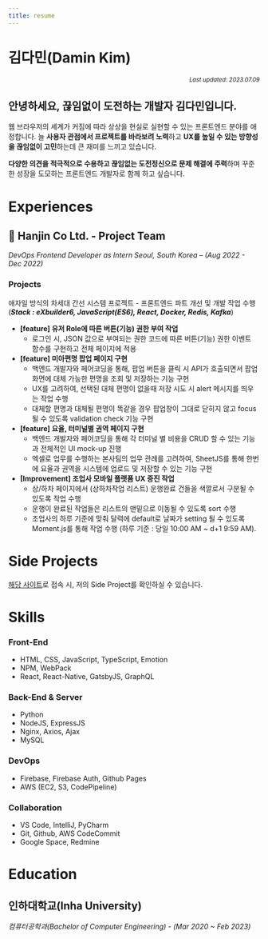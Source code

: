 ```yaml
---
title: resume
---
```

# 김다민(Damin Kim)

<div align="right"><sub><i>Last updated: 2023.07.09</i></sub></div>

## 안녕하세요, 끊임없이 도전하는 개발자 김다민입니다.

웹 브라우저의 세계가 커짐에 따라 상상을 현실로 실현할 수 있는 프론트엔드 분야를 애정합니다. 늘 **사용자 관점에서 프로젝트를 바라보려 노력**하고 **UX를 높일 수 있는 방향성을 끊임없이 고민**하는데 큰 재미를 느끼고 있습니다.

**다양한 의견을 적극적으로 수용하고 끊임없는 도전정신으로 문제 해결에 주력**하며 꾸준한 성장을 도모하는 프론트엔드 개발자로 함께 하고 싶습니다.

# Experiences
## 🚚 Hanjin Co Ltd. - Project Team
*DevOps Frontend Developer as Intern Seoul, South Korea – (Aug 2022 - Dec 2022)* 

### Projects
애자일 방식의 차세대 간선 시스템 프로젝트 - 프론트엔드 파트 개선 및 개발 작업 수행 
(***Stack : eXbuilder6, JavaScript(ES6), React, Docker, Redis, Kafka***)

- **[feature] 유저 Role에 따른 버튼(기능) 권한 부여 작업**
    - 로그인 시, JSON 값으로 부여되는 권한 코드에 따른 버튼(기능) 권한 이벤트 함수를 구현하고 전체 페이지에 적용
- **[feature] 미아편명 팝업 페이지 구현**
    - 백엔드 개발자와 페어코딩을 통해, 팝업 버튼을 클릭 시 API가 호출되면서 팝업화면에 대체 가능한 편명을 조회 및 저장하는 기능 구현
    - UX를 고려하여, 선택된 대체 편명이 없을때 저장 시도 시 alert 메시지를 띄우는 작업 수행
    - 대체할 편명과 대체될 편명이 똑같을 경우 팝업창이 그대로 닫히지 않고 focus될 수 있도록 validation check 기능 구현
- **[feature] 요율, 터미널별 권역 페이지 구현**
    - 백엔드 개발자와 페어코딩을 통해 각 터미널 별 비용을 CRUD 할 수 있는 기능과 전체적인 UI mock-up 진행
    - 엑셀로 업무를 수행하는 본사팀의 업무 관례를 고려하여, SheetJS를 통해 한번에 요율과 권역을 시스템에 업로드 및 저장할 수 있는 기능 구현
- **[Improvement] 조업사 모바일 플랫폼 UX 증진 작업**
    - 상/하차 페이지에서 (상하차작업 리스트) 운행완료 건들을 색깔로서 구분될 수 있도록 작업 수행
    - 운행이 완료된 작업들은 리스트의 맨밑으로 이동될 수 있도록 sort 수행
    - 조업사의 하루 기준에 맞춰 달력에 default로 날짜가 setting 될 수 있도록 Moment.js를 통해 작업 수행 (하루 기준 : 당일 10:00 AM ~ d+1 9:59 AM).

# Side Projects
[해당 사이트](https://url.kr/41juct)로 접속 시, 저의 Side Project를 확인하실 수 있습니다.

# Skills
### Front-End
- HTML, CSS, JavaScript, TypeScript, Emotion
- NPM, WebPack
- React, React-Native, GatsbyJS, GraphQL

### Back-End & Server
- Python
- NodeJS, ExpressJS
- Nginx, Axios, Ajax
- MySQL

### DevOps
- Firebase, Firebase Auth, Github Pages
- AWS (EC2, S3, CodePipeline)

### Collaboration
- VS Code, IntelliJ, PyCharm
- Git, Github, AWS CodeCommit
- Google Space, Redmine

# Education
## 인하대학교(Inha University) 
*컴퓨터공학과(Bachelor of Computer Engineering) - (Mar 2020 ~ Feb 2023)*